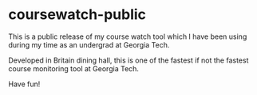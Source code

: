 # coursewatch-public

This is a public release of my course watch tool which I have been using during my time as an undergrad at Georgia Tech.

Developed in Britain dining hall, this is one of the fastest if not the fastest course monitoring tool at Georgia Tech.

Have fun!
